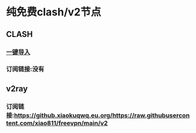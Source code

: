 # 纯免费clash/v2节点
## CLASH
### [一键导入](clash://install-config?url=https://sub.xeton.dev/sub?target=clash&url=https%3A%2F%2Fgithub.xiaokuqwq.eu.org%2Fhttps%3A%2F%2Fraw.githubusercontent.com%2Fxiao811%2Ffreevpn%2Fmain%2Fv2)
### 订阅链接:没有
## v2ray
### 订阅链接:https://github.xiaokuqwq.eu.org/https://raw.githubusercontent.com/xiao811/freevpn/main/v2

